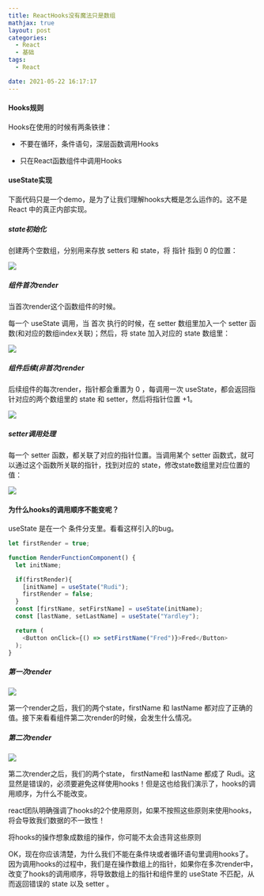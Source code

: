 ```yaml
---
title: ReactHooks没有魔法只是数组
mathjax: true
layout: post
categories:
  - React
  - 基础
tags:
  - React

date: 2021-05-22 16:17:17
---
```


#### Hooks规则

Hooks在使用的时候有两条铁律：

+ 不要在循环，条件语句，深层函数调用Hooks

+ 只在React函数组件中调用Hooks


#### useState实现

下面代码只是一个demo，是为了让我们理解hooks大概是怎么运作的。这不是 React 中的真正内部实现。

##### state初始化

创建两个空数组，分别用来存放 setters 和 state，将 指针 指到 0 的位置：

![](0001.jpg)

##### 组件首次render

当首次render这个函数组件的时候。

每一个 useState 调用，当 首次 执行的时候，在 setter 数组里加入一个 setter 函数(和对应的数组index关联)；然后，将 state 加入对应的 state 数组里：

![](0002.jpg)

##### 组件后续(非首次)render

后续组件的每次render，指针都会重置为 0 ，每调用一次 useState，都会返回指针对应的两个数组里的 state 和 setter，然后将指针位置 +1。

![](0003.jpg)

##### setter调用处理

每一个 setter 函数，都关联了对应的指针位置。当调用某个 setter 函数式，就可以通过这个函数所关联的指针，找到对应的 state，修改state数组里对应位置的值：

![](0004.jpg)

#### 为什么hooks的调用顺序不能变呢？

useState 是在一个 条件分支里。看看这样引入的bug。

```javascript
let firstRender = true;

function RenderFunctionComponent() {
  let initName;

  if(firstRender){
    [initName] = useState("Rudi");
    firstRender = false;
  }
  const [firstName, setFirstName] = useState(initName);
  const [lastName, setLastName] = useState("Yardley");

  return (
    <Button onClick={() => setFirstName("Fred")}>Fred</Button>
  );
}
```

##### 第一次render

![](0005.jpg)

第一个render之后，我们的两个state，firstName 和 lastName 都对应了正确的值。接下来看看组件第二次render的时候，会发生什么情况。


##### 第二次render

![](0006.jpg)

第二次render之后，我们的两个state， firstName和 lastName 都成了 Rudi。这显然是错误的，必须要避免这样使用hooks！但是这也给我们演示了，hooks的调用顺序，为什么不能改变。

react团队明确强调了hooks的2个使用原则，如果不按照这些原则来使用hooks，将会导致我们数据的不一致性！

将hooks的操作想象成数组的操作，你可能不太会违背这些原则

OK，现在你应该清楚，为什么我们不能在条件块或者循环语句里调用hooks了。因为调用hooks的过程中，我们是在操作数组上的指针，如果你在多次render中，改变了hooks的调用顺序，将导致数组上的指针和组件里的 useState 不匹配，从而返回错误的 state 以及 setter 。
